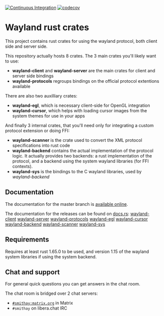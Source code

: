 [![Continuous Integration](https://github.com/Smithay/wayland-rs/workflows/Continuous%20Integration/badge.svg)](https://github.com/Smithay/wayland-rs/actions?query=workflow%3A%22Continuous+Integration%22)
[![codecov](https://codecov.io/gh/Smithay/wayland-rs/branch/master/graph/badge.svg)](https://codecov.io/gh/Smithay/wayland-rs)

# Wayland rust crates

This project contains rust crates for using the wayland protocol, both client side and server side.

This repository actually hosts 8 crates. The 3 main crates you'll likely want to use:

- **wayland-client** and **wayland-server** are the main crates for client and server side bindings
- **wayland-protocols** regroups bindings on the official protocol extentions available

There are also two auxilliary crates:

- **wayland-egl**, which is necessary client-side for OpenGL integration
- **wayland-cursor**, which helps with loading cursor images from the system themes for use in your apps

And finally 3 internal crates, that you'll need only for integrating a custom protocol extension or doing FFI:

- **wayland-scanner** is the crate used to convert the XML protocol specifications into rust code
- **wayland-backend** contains the actual implementation of the protocol logic. It actually provides two
  backends: a rust implementation of the protocol, and a backend using the system wayland libraries (for
  FFI contexts).
- **wayland-sys** is the bindings to the C wayland libraries, used by *wayland-backend*

## Documentation

The documentation for the master branch is [available online](https://smithay.github.io/wayland-rs/).

The documentation for the releases can be found on [docs.rs](https://docs.rs/):
[wayland-client](https://docs.rs/wayland-client/)
[wayland-server](https://docs.rs/wayland-server/)
[wayland-protocols](https://docs.rs/wayland-protocols/)
[wayland-egl](https://docs.rs/wayland-egl/)
[wayland-cursor](https://docs.rs/wayland-cursor/)
[wayland-backend](https://docs.rs/wayland-backend/)
[wayland-scanner](https://docs.rs/wayland-scanner/)
[wayland-sys](https://docs.rs/wayland-sys/)

## Requirements

Requires at least rust 1.65.0 to be used, and version 1.15 of the wayland system libraries if using the
system backend.

## Chat and support

For general quick questions you can get answers in the chat room.

The chat room is bridged over 2 chat servers:

- [`#smithay:matrix.org`](https://matrix.to/#/#smithay:matrix.org) in Matrix
- `#smithay` on libera.chat IRC
